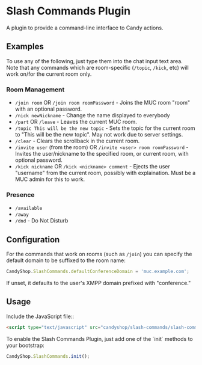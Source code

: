 # Slash Commands Plugin
A plugin to provide a command-line interface to Candy actions.

## Examples
To use any of the following, just type them into the chat input text area. Note that any commands which are room-specific (`/topic`, `/kick`, etc) will work on/for the current room only.

### Room Management

* `/join room` OR `/join room roomPassword` - Joins the MUC room "room" with an optional password.
* `/nick newNickname` - Change the name displayed to everybody
* `/part` OR `/leave` - Leaves the current MUC room.
* `/topic This will be the new topic` - Sets the topic for the current room to "This will be the new topic". May not work due to server settings.
* `/clear` - Clears the scrollback in the current room.
* `/invite user` (from the room) OR `/invite <user> room roomPassword` - Invites the user/nickname to the specified room, or current room, with optional password.
* `/kick nickname` OR `/kick <nickname> comment` - Ejects the user "username" from the current room, possibly with explaination. Must be a MUC admin for this to work.

### Presence

* `/available`
* `/away`
* `/dnd` - Do Not Disturb

## Configuration

For the commands that work on rooms (such as `/join`) you can specify the default domain to be suffixed to the room name:

```JavaScript
CandyShop.SlashCommands.defaultConferenceDomain = 'muc.example.com';
```

If unset, it defaults to the user's XMPP domain prefixed with "conference."

## Usage
Include the JavaScript file::

```HTML
<script type="text/javascript" src="candyshop/slash-commands/slash-commands.js"></script>
```

To enable the Slash Commands Plugin, just add one of the ´init´ methods to your bootstrap:

```JavaScript
CandyShop.SlashCommands.init();
```
